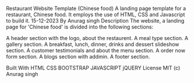 Restaurant Website Template (Chinese food)
A landing page template for a restaurant, Chinese food. It employs the use of HTML, CSS and Javascript to build it. 15-12-2023
By Anurag singh
Description
The website, a landing page for 'Chinese food' is divided into the following sections:

A header section with the logo, about the restaurent.
A meal type section.
A gallery section.
A breakfast, lunch, dinner, drinks and dessert slideshow section.
A customer testimonials and about the menu section.
A order now form section.
A blogs section with addmin.
A footer section.

Built With
HTML
CSS
BOOTSTRAP
JAVASCRIPT
jQUERY
License
MIT (c) Anurag singh
